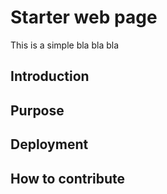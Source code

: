 # Starter web page

This is a simple bla bla bla

## Introduction

## Purpose

## Deployment

## How to contribute